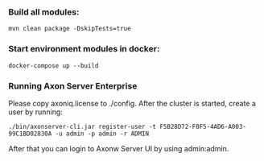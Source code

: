 ### Build all modules:

`mvn clean package -DskipTests=true`

### Start environment modules in docker:

`docker-compose up --build`

### Running Axon Server Enterprise

Please copy axoniq.license to ./config.
After the cluster is started, create a user by running:

`./bin/axonserver-cli.jar register-user -t F5B28D72-F0F5-4AD6-A003-99C1BD02830A -u admin -p admin -r ADMIN`

After that you can login to Axonw Server UI by using admin:admin.
